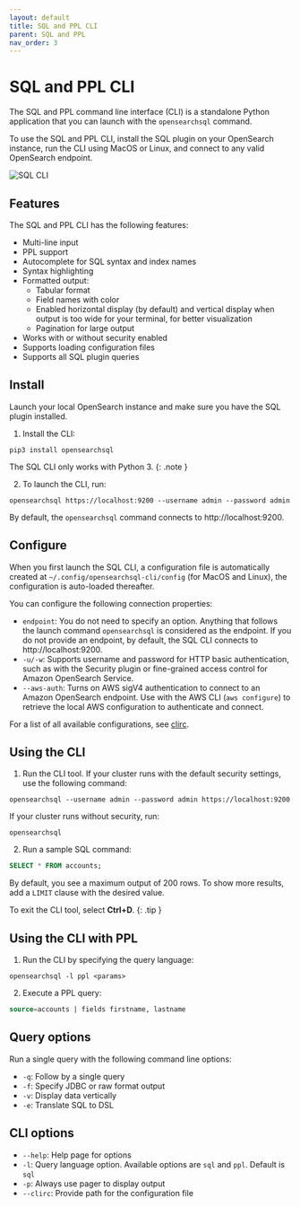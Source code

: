 ```yaml
---
layout: default
title: SQL and PPL CLI
parent: SQL and PPL
nav_order: 3
---
```


# SQL and PPL CLI

The SQL and PPL command line interface (CLI) is a standalone Python application that you can launch with the `opensearchsql` command.

 To use the SQL and PPL CLI, install the SQL plugin on your OpenSearch instance, run the CLI using MacOS or Linux, and connect to any valid OpenSearch endpoint.

![SQL CLI]({{site.url}}{{site.baseurl}}/images/cli.gif)

## Features

The SQL and PPL CLI has the following features:

- Multi-line input
- PPL support
- Autocomplete for SQL syntax and index names
- Syntax highlighting
- Formatted output:
  - Tabular format
  - Field names with color
  - Enabled horizontal display (by default) and vertical display when output is too wide for your terminal, for better visualization
  - Pagination for large output
- Works with or without security enabled
- Supports loading configuration files
- Supports all SQL plugin queries

## Install

Launch your local OpenSearch instance and make sure you have the SQL plugin installed.

1. Install the CLI:
```console
pip3 install opensearchsql
```

The SQL CLI only works with Python 3.
{: .note }

2. To launch the CLI, run:
```console
opensearchsql https://localhost:9200 --username admin --password admin
```
By default, the `opensearchsql` command connects to http://localhost:9200.

## Configure

When you first launch the SQL CLI, a configuration file is automatically created at `~/.config/opensearchsql-cli/config` (for MacOS and Linux), the configuration is auto-loaded thereafter.

You can configure the following connection properties:

- `endpoint`: You do not need to specify an option. Anything that follows the launch command `opensearchsql` is considered as the endpoint. If you do not provide an endpoint, by default, the SQL CLI connects to http://localhost:9200.
- `-u/-w`: Supports username and password for HTTP basic authentication, such as with the Security plugin or fine-grained access control for Amazon OpenSearch Service.
- `--aws-auth`: Turns on AWS sigV4 authentication to connect to an Amazon OpenSearch endpoint. Use with the AWS CLI (`aws configure`) to retrieve the local AWS configuration to authenticate and connect.

For a list of all available configurations, see [clirc](https://github.com/opensearch-project/sql/blob/1.x/sql-cli/src/opensearch_sql_cli/conf/clirc).

## Using the CLI

1. Run the CLI tool. If your cluster runs with the default security settings, use the following command:
```console
opensearchsql --username admin --password admin https://localhost:9200
```
If your cluster runs without security, run:
```console
opensearchsql
```

2. Run a sample SQL command:
```sql
SELECT * FROM accounts;
```

By default, you see a maximum output of 200 rows. To show more results, add a `LIMIT` clause with the desired value.

To exit the CLI tool, select **Ctrl+D**.
{: .tip }

## Using the CLI with PPL

1. Run the CLI by specifying the query language:
```console
opensearchsql -l ppl <params>
```

2. Execute a PPL query:
```sql
source=accounts | fields firstname, lastname
```

## Query options

Run a single query with the following command line options:

- `-q`: Follow by a single query
- `-f`: Specify JDBC or raw format output
- `-v`: Display data vertically
- `-e`: Translate SQL to DSL

## CLI options

- `--help`: Help page for options
- `-l`: Query language option. Available options are `sql` and `ppl`. Default is `sql`
- `-p`: Always use pager to display output
- `--clirc`: Provide path for the configuration file
